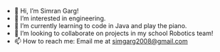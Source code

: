- 👋 Hi, I’m Simran Garg!
- 👀 I’m interested in engineering.
- 🌱 I’m currently learning to code in Java and play the piano.
- 💞️ I’m looking to collaborate on projects in my school Robotics team!
- 📫 How to reach me: Email me at simgarg2008@gmail.com

<!---
SGarg5002/SGarg5002 is a ✨ special ✨ repository because its `README.md` (this file) appears on your GitHub profile.
You can click the Preview link to take a look at your changes.
--->
